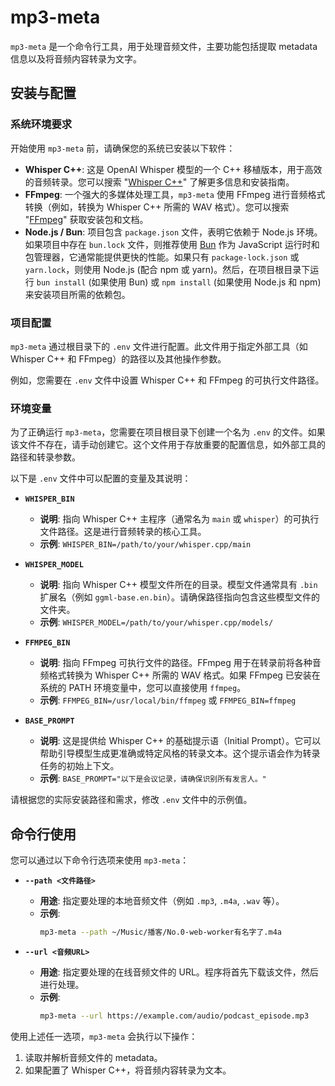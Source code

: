 # mp3-meta

`mp3-meta` 是一个命令行工具，用于处理音频文件，主要功能包括提取 metadata 信息以及将音频内容转录为文字。

## 安装与配置

### 系统环境要求

开始使用 `mp3-meta` 前，请确保您的系统已安装以下软件：

- **Whisper C++**: 这是 OpenAI Whisper 模型的一个 C++ 移植版本，用于高效的音频转录。您可以搜索 "[Whisper C++](https://github.com/ggerganov/whisper.cpp)" 了解更多信息和安装指南。
- **FFmpeg**: 一个强大的多媒体处理工具，`mp3-meta` 使用 FFmpeg 进行音频格式转换（例如，转换为 Whisper C++ 所需的 WAV 格式）。您可以搜索 "[FFmpeg](https://ffmpeg.org/)" 获取安装包和文档。
- **Node.js / Bun**: 项目包含 `package.json` 文件，表明它依赖于 Node.js 环境。如果项目中存在 `bun.lock` 文件，则推荐使用 [Bun](https://bun.sh/) 作为 JavaScript 运行时和包管理器，它通常能提供更快的性能。如果只有 `package-lock.json` 或 `yarn.lock`，则使用 Node.js (配合 npm 或 yarn)。然后，在项目根目录下运行 `bun install` (如果使用 Bun) 或 `npm install` (如果使用 Node.js 和 npm) 来安装项目所需的依赖包。

### 项目配置

`mp3-meta` 通过根目录下的 `.env` 文件进行配置。此文件用于指定外部工具（如 Whisper C++ 和 FFmpeg）的路径以及其他操作参数。

例如，您需要在 `.env` 文件中设置 Whisper C++ 和 FFmpeg 的可执行文件路径。

### 环境变量

为了正确运行 `mp3-meta`，您需要在项目根目录下创建一个名为 `.env` 的文件。如果该文件不存在，请手动创建它。这个文件用于存放重要的配置信息，如外部工具的路径和转录参数。

以下是 `.env` 文件中可以配置的变量及其说明：

-   **`WHISPER_BIN`**
    -   **说明**: 指向 Whisper C++ 主程序（通常名为 `main` 或 `whisper`）的可执行文件路径。这是进行音频转录的核心工具。
    -   **示例**: `WHISPER_BIN=/path/to/your/whisper.cpp/main`

-   **`WHISPER_MODEL`**
    -   **说明**: 指向 Whisper C++ 模型文件所在的目录。模型文件通常具有 `.bin` 扩展名（例如 `ggml-base.en.bin`）。请确保路径指向包含这些模型文件的文件夹。
    -   **示例**: `WHISPER_MODEL=/path/to/your/whisper.cpp/models/`

-   **`FFMPEG_BIN`**
    -   **说明**: 指向 FFmpeg 可执行文件的路径。FFmpeg 用于在转录前将各种音频格式转换为 Whisper C++ 所需的 WAV 格式。如果 FFmpeg 已安装在系统的 PATH 环境变量中，您可以直接使用 `ffmpeg`。
    -   **示例**: `FFMPEG_BIN=/usr/local/bin/ffmpeg` 或 `FFMPEG_BIN=ffmpeg`

-   **`BASE_PROMPT`**
    -   **说明**: 这是提供给 Whisper C++ 的基础提示语（Initial Prompt）。它可以帮助引导模型生成更准确或特定风格的转录文本。这个提示语会作为转录任务的初始上下文。
    -   **示例**: `BASE_PROMPT="以下是会议记录，请确保识别所有发言人。"`

请根据您的实际安装路径和需求，修改 `.env` 文件中的示例值。

## 命令行使用

您可以通过以下命令行选项来使用 `mp3-meta`：

-   **`--path <文件路径>`**
    -   **用途**: 指定要处理的本地音频文件（例如 `.mp3`, `.m4a`, `.wav` 等）。
    -   **示例**:
        ```sh
        mp3-meta --path ~/Music/播客/No.0-web-worker有名字了.m4a
        ```

-   **`--url <音频URL>`**
    -   **用途**: 指定要处理的在线音频文件的 URL。程序将首先下载该文件，然后进行处理。
    -   **示例**:
        ```sh
        mp3-meta --url https://example.com/audio/podcast_episode.mp3
        ```

使用上述任一选项，`mp3-meta` 会执行以下操作：
1.  读取并解析音频文件的 metadata。
2.  如果配置了 Whisper C++，将音频内容转录为文本。
